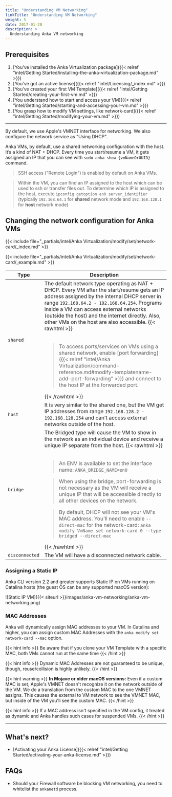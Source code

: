 ```yaml
---
title: "Understanding VM Networking"
linkTitle: "Understanding VM Networking"
weight: 5
date: 2017-01-20
description: >
  Understanding Anka VM networking
---
```


## Prerequisites

1. [You've installed the Anka Virtualization package]({{< relref "intel/Getting Started/installing-the-anka-virtualization-package.md" >}})
2. [You've got an active license]({{< relref "intel/Licensing/_index.md" >}})
3. [You've created your first VM Template]({{< relref "intel/Getting Started/creating-your-first-vm.md" >}})
4. [You understand how to start and access your VM]({{< relref "intel/Getting Started/starting-and-accessing-your-vm.md" >}})
5. [You grasp how to modify VM settings, like network-card]({{< relref "intel/Getting Started/modifying-your-vm.md" >}})

---

By default, we use Apple's VMNET interface for networking. We also configure the network service as "Using DHCP".

Anka VMs, by default, use a shared networking configuration with the host. It’s a kind of NAT + DHCP. Every time you start/resume a VM, it gets assigned an IP that you can see with `sudo anka show {vmNameOrUUID}` command.

> SSH access ("Remote Login") is enabled by default on Anka VMs.

> Within the VM, you can find an IP assigned to the host which can be used to ssh or transfer files out. To determine which IP is assigned to the host, execute `ipconfig getoption en0 server_identifier` (typically `192.168.64.1` for **shared** network mode and `192.168.128.1` for **host** network mode)

## Changing the network configuration for Anka VMs

{{< include file="_partials/intel/Anka Virtualization/modify/set/network-card/_index.md" >}}

{{< include file="_partials/intel/Anka Virtualization/modify/set/network-card/_example.md" >}}

| Type | Description |
| --- | --- |
| `shared` | The default network type operating as NAT + DHCP. Every VM after the start/resume gets an IP address assigned by the internal DHCP server in range `192.168.64.2 - 192.168.64.254`. Programs inside a VM can access external networks (outside the host) and the internet directly. Also, other VMs on the host are also accessible. {{< rawhtml >}}<br /><br /><blockquote><p>To access ports/services on VMs using a shared network, enable [port forwarding]({{< relref "intel/Anka Virtualization/command-reference.md#modify-templatename-add-port-forwarding" >}}) and connect to the host IP at the forwarded port.</p></blockquote>{{< /rawhtml >}} |
| `host` | It is very similar to the shared one, but the VM get IP addresses from range `192.168.128.2 - 192.168.128.254` and can’t access external networks outside of the host. |
| `bridge` | The Bridged type will cause the VM to show in the network as an individual device and receive a unique IP separate from the host. {{< rawhtml >}}<br /><br /><blockquote><p>An ENV is available to set the interface name: `ANKA_BRIDGE_NAME=en0`</p></blockquote><blockquote><p>When using the bridge, port-forwarding is not necessary as the VM will receive a unique IP that will be accessible directly to all other devices on the network.</p></blockquote><blockquote><p>By default, DHCP will not see your VM's MAC address. You'll need to enable `--direct-mac` for the network-card: `anka modify VmName set network-card 0 --type bridged --direct-mac`</p></blockquote>{{< /rawhtml >}} |
| `disconnected` | The VM will have a disconnected network cable. |

### Assigning a Static IP

Anka CLI version 2.2 and greater supports Static IP on VMs running on Catalina hosts (the guest OS can be any supported macOS version):

![Static IP VM]({{< siteurl >}}images/anka-vm-networking/anka-vm-networking.png)

### MAC Addresses

Anka will dynamically assign MAC addresses to your VM. In Catalina and higher, you can assign custom MAC Addresses with the `anka modify set network-card --mac` option.

{{< hint info >}}
Be aware that if you clone your VM Template with a specific MAC, both VMs cannot run at the same time
{{< /hint >}}

{{< hint info >}}
Dynamic MAC Addresses are not guaranteed to be unique, though, reuse/collision is highly unlikely.
{{< /hint >}}

{{< hint warning >}}
**In Mojave or older macOS versions:** Even if a custom MAC is set, Apple's VMNET doesn't recognize it on the network outside of the VM. We do a translation from the custom MAC to the one VMNET assigns. This causes the external to VM network to see the VMNET MAC, but inside of the VM you'll see the custom MAC.
{{< /hint >}}

{{< hint info >}}
If a MAC address isn't specified in the VM config, it treated as dynamic and Anka handles such cases for suspended VMs.
{{< /hint >}}

---

## What's next?

- [Activating your Anka License]({{< relref "intel/Getting Started/activating-your-anka-license.md" >}})

## FAQs

- Should your Firewall software be blocking VM networking, you need to whitelist the `ankanetd` process.
